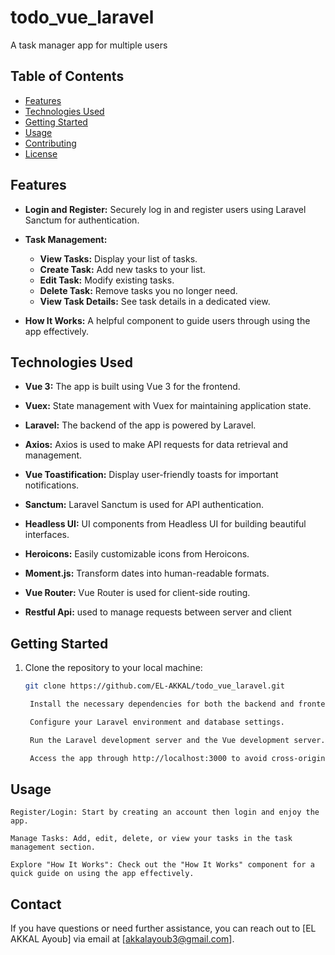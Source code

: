 # todo_vue_laravel

A task manager app for multiple users

## Table of Contents

- [Features](#features)
- [Technologies Used](#technologies-used)
- [Getting Started](#getting-started)
- [Usage](#usage)
- [Contributing](#contributing)
- [License](#license)

## Features

- **Login and Register:** Securely log in and register users using Laravel Sanctum for authentication.

- **Task Management:**
  - **View Tasks:** Display your list of tasks.
  - **Create Task:** Add new tasks to your list.
  - **Edit Task:** Modify existing tasks.
  - **Delete Task:** Remove tasks you no longer need.
  - **View Task Details:** See task details in a dedicated view.

- **How It Works:** A helpful component to guide users through using the app effectively.

## Technologies Used

- **Vue 3:** The app is built using Vue 3 for the frontend.

- **Vuex:** State management with Vuex for maintaining application state.

- **Laravel:** The backend of the app is powered by Laravel.

- **Axios:** Axios is used to make API requests for data retrieval and management.

- **Vue Toastification:** Display user-friendly toasts for important notifications.

- **Sanctum:** Laravel Sanctum is used for API authentication.

- **Headless UI:** UI components from Headless UI for building beautiful interfaces.

- **Heroicons:** Easily customizable icons from Heroicons.

- **Moment.js:** Transform dates into human-readable formats.

- **Vue Router:** Vue Router is used for client-side routing.
- **Restful Api:** used to manage requests between server and client

## Getting Started

1. Clone the repository to your local machine:
   ```bash
   git clone https://github.com/EL-AKKAL/todo_vue_laravel.git

    Install the necessary dependencies for both the backend and frontend.

    Configure your Laravel environment and database settings.

    Run the Laravel development server and the Vue development server.

    Access the app through http://localhost:3000 to avoid cross-origin problems.

## Usage

    Register/Login: Start by creating an account then login and enjoy the app.

    Manage Tasks: Add, edit, delete, or view your tasks in the task management section.

    Explore "How It Works": Check out the "How It Works" component for a quick guide on using the app effectively.

## Contact

If you have questions or need further assistance, you can reach out to [EL AKKAL Ayoub] via email at [akkalayoub3@gmail.com].
